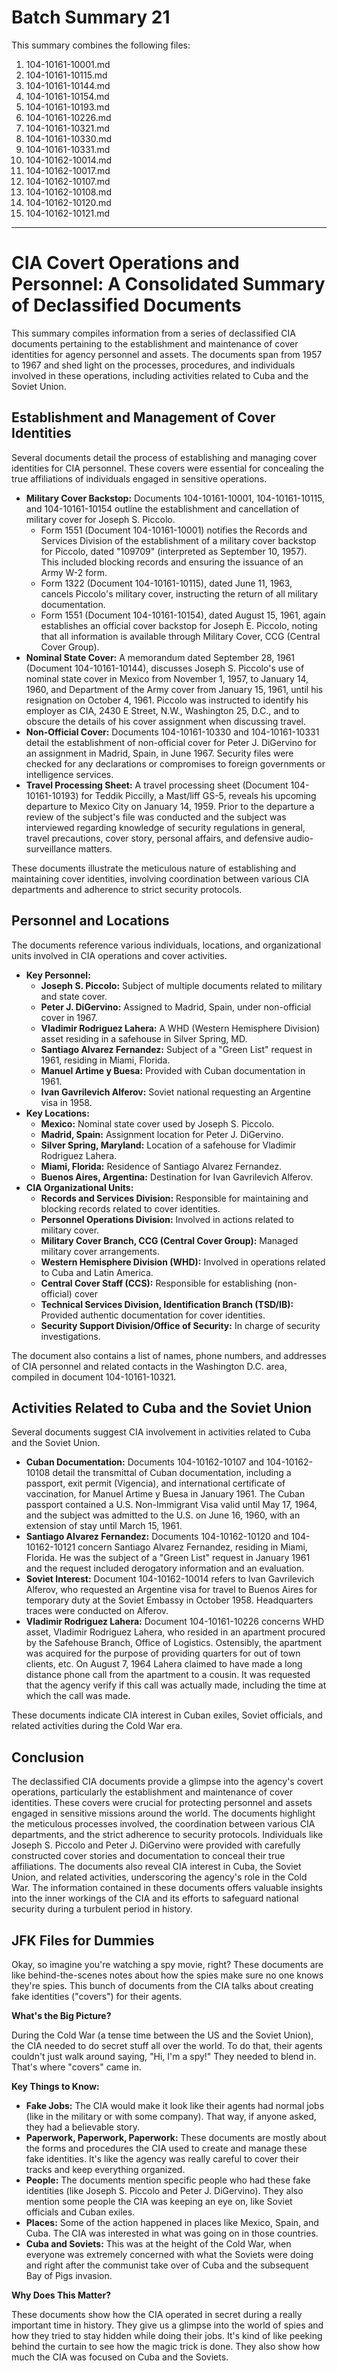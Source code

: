 # Batch Summary 21

This summary combines the following files:

1. 104-10161-10001.md
2. 104-10161-10115.md
3. 104-10161-10144.md
4. 104-10161-10154.md
5. 104-10161-10193.md
6. 104-10161-10226.md
7. 104-10161-10321.md
8. 104-10161-10330.md
9. 104-10161-10331.md
10. 104-10162-10014.md
11. 104-10162-10017.md
12. 104-10162-10107.md
13. 104-10162-10108.md
14. 104-10162-10120.md
15. 104-10162-10121.md

---

# CIA Covert Operations and Personnel: A Consolidated Summary of Declassified Documents

This summary compiles information from a series of declassified CIA documents pertaining to the establishment and maintenance of cover identities for agency personnel and assets. The documents span from 1957 to 1967 and shed light on the processes, procedures, and individuals involved in these operations, including activities related to Cuba and the Soviet Union.

## Establishment and Management of Cover Identities

Several documents detail the process of establishing and managing cover identities for CIA personnel. These covers were essential for concealing the true affiliations of individuals engaged in sensitive operations.

*   **Military Cover Backstop:** Documents 104-10161-10001, 104-10161-10115, and 104-10161-10154 outline the establishment and cancellation of military cover for Joseph S. Piccolo.
    *   Form 1551 (Document 104-10161-10001) notifies the Records and Services Division of the establishment of a military cover backstop for Piccolo, dated "109709" (interpreted as September 10, 1957). This included blocking records and ensuring the issuance of an Army W-2 form.
    *   Form 1322 (Document 104-10161-10115), dated June 11, 1963, cancels Piccolo's military cover, instructing the return of all military documentation.
    *   Form 1551 (Document 104-10161-10154), dated August 15, 1961, again establishes an official cover backstop for Joseph E. Piccolo, noting that all information is available through Military Cover, CCG (Central Cover Group).
*   **Nominal State Cover:** A memorandum dated September 28, 1961 (Document 104-10161-10144), discusses Joseph S. Piccolo's use of nominal state cover in Mexico from November 1, 1957, to January 14, 1960, and Department of the Army cover from January 15, 1961, until his resignation on October 4, 1961. Piccolo was instructed to identify his employer as CIA, 2430 E Street, N.W., Washington 25, D.C., and to obscure the details of his cover assignment when discussing travel.
*   **Non-Official Cover:** Documents 104-10161-10330 and 104-10161-10331 detail the establishment of non-official cover for Peter J. DiGervino for an assignment in Madrid, Spain, in June 1967. Security files were checked for any declarations or compromises to foreign governments or intelligence services.
* **Travel Processing Sheet:** A travel processing sheet (Document 104-10161-10193) for Teddik Piccilly, a Mast/liff GS-5, reveals his upcoming departure to Mexico City on January 14, 1959. Prior to the departure a review of the subject's file was conducted and the subject was interviewed regarding knowledge of security regulations in general, travel precautions, cover story, personal affairs, and defensive audio-surveillance matters.

These documents illustrate the meticulous nature of establishing and maintaining cover identities, involving coordination between various CIA departments and adherence to strict security protocols.

## Personnel and Locations

The documents reference various individuals, locations, and organizational units involved in CIA operations and cover activities.

*   **Key Personnel:**
    *   **Joseph S. Piccolo:** Subject of multiple documents related to military and state cover.
    *   **Peter J. DiGervino:** Assigned to Madrid, Spain, under non-official cover in 1967.
    *   **Vladimir Rodriguez Lahera:** A WHD (Western Hemisphere Division) asset residing in a safehouse in Silver Spring, MD.
    *   **Santiago Alvarez Fernandez:** Subject of a "Green List" request in 1961, residing in Miami, Florida.
    *   **Manuel Artime y Buesa:** Provided with Cuban documentation in 1961.
    *   **Ivan Gavrilevich Alferov:** Soviet national requesting an Argentine visa in 1958.
*   **Key Locations:**
    *   **Mexico:** Nominal state cover used by Joseph S. Piccolo.
    *   **Madrid, Spain:** Assignment location for Peter J. DiGervino.
    *   **Silver Spring, Maryland:** Location of a safehouse for Vladimir Rodriguez Lahera.
    *   **Miami, Florida:** Residence of Santiago Alvarez Fernandez.
    *   **Buenos Aires, Argentina:** Destination for Ivan Gavrilevich Alferov.
*   **CIA Organizational Units:**
    *   **Records and Services Division:** Responsible for maintaining and blocking records related to cover identities.
    *   **Personnel Operations Division:** Involved in actions related to military cover.
    *   **Military Cover Branch, CCG (Central Cover Group):** Managed military cover arrangements.
    *   **Western Hemisphere Division (WHD):** Involved in operations related to Cuba and Latin America.
    *    **Central Cover Staff (CCS):** Responsible for establishing (non-official) cover
    *   **Technical Services Division, Identification Branch (TSD/IB):** Provided authentic documentation for cover identities.
    *   **Security Support Division/Office of Security:** In charge of security investigations.

The document also contains a list of names, phone numbers, and addresses of CIA personnel and related contacts in the Washington D.C. area, compiled in document 104-10161-10321.

## Activities Related to Cuba and the Soviet Union

Several documents suggest CIA involvement in activities related to Cuba and the Soviet Union.

*   **Cuban Documentation:** Documents 104-10162-10107 and 104-10162-10108 detail the transmittal of Cuban documentation, including a passport, exit permit (Vigencia), and international certificate of vaccination, for Manuel Artime y Buesa in January 1961. The Cuban passport contained a U.S. Non-Immigrant Visa valid until May 17, 1964, and the subject was admitted to the U.S. on June 16, 1960, with an extension of stay until March 15, 1961.
*   **Santiago Alvarez Fernandez:** Documents 104-10162-10120 and 104-10162-10121 concern Santiago Alvarez Fernandez, residing in Miami, Florida. He was the subject of a "Green List" request in January 1961 and the request included derogatory information and an evaluation.
*   **Soviet Interest:** Document 104-10162-10014 refers to Ivan Gavrilevich Alferov, who requested an Argentine visa for travel to Buenos Aires for temporary duty at the Soviet Embassy in October 1958. Headquarters traces were conducted on Alferov.
*   **Vladimir Rodriguez Lahera:** Document 104-10161-10226 concerns WHD asset, Vladimir Rodriguez Lahera, who resided in an apartment procured by the Safehouse Branch, Office of Logistics. Ostensibly, the apartment was acquired for the purpose of providing quarters for out of town clients, etc. On August 7, 1964 Lahera claimed to have made a long distance phone call from the apartment to a cousin. It was requested that the agency verify if this call was actually made, including the time at which the call was made.

These documents indicate CIA interest in Cuban exiles, Soviet officials, and related activities during the Cold War era.

## Conclusion

The declassified CIA documents provide a glimpse into the agency's covert operations, particularly the establishment and maintenance of cover identities. These covers were crucial for protecting personnel and assets engaged in sensitive missions around the world. The documents highlight the meticulous processes involved, the coordination between various CIA departments, and the strict adherence to security protocols. Individuals like Joseph S. Piccolo and Peter J. DiGervino were provided with carefully constructed cover stories and documentation to conceal their true affiliations. The documents also reveal CIA interest in Cuba, the Soviet Union, and related activities, underscoring the agency's role in the Cold War. The information contained in these documents offers valuable insights into the inner workings of the CIA and its efforts to safeguard national security during a turbulent period in history.

## JFK Files for Dummies

Okay, so imagine you're watching a spy movie, right? These documents are like behind-the-scenes notes about how the spies make sure no one knows they're spies. This bunch of documents from the CIA talks about creating fake identities ("covers") for their agents.

**What's the Big Picture?**

During the Cold War (a tense time between the US and the Soviet Union), the CIA needed to do secret stuff all over the world. To do that, their agents couldn't just walk around saying, "Hi, I'm a spy!" They needed to blend in. That's where "covers" came in.

**Key Things to Know:**

*   **Fake Jobs:** The CIA would make it look like their agents had normal jobs (like in the military or with some company). That way, if anyone asked, they had a believable story.
*   **Paperwork, Paperwork, Paperwork:** These documents are mostly about the forms and procedures the CIA used to create and manage these fake identities. It's like the agency was really careful to cover their tracks and keep everything organized.
*   **People:** The documents mention specific people who had these fake identities (like Joseph S. Piccolo and Peter J. DiGervino). They also mention some people the CIA was keeping an eye on, like Soviet officials and Cuban exiles.
*   **Places:** Some of the action happened in places like Mexico, Spain, and Cuba. The CIA was interested in what was going on in those countries.
*   **Cuba and Soviets:** This was at the height of the Cold War, when everyone was extremely concerned with what the Soviets were doing and right after the communist take over of Cuba and the subsequent Bay of Pigs invasion.

**Why Does This Matter?**

These documents show how the CIA operated in secret during a really important time in history. They give us a glimpse into the world of spies and how they tried to stay hidden while doing their jobs. It's kind of like peeking behind the curtain to see how the magic trick is done. They also show how much the CIA was focused on Cuba and the Soviets.
